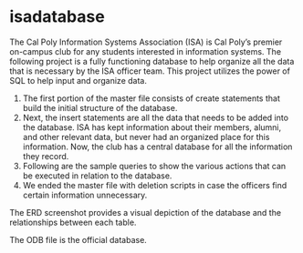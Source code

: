 # isadatabase
The Cal Poly Information Systems Association (ISA) is Cal Poly’s premier on-campus club for any students interested in 
information systems. The following project is a fully functioning database to help organize all the data that is necessary 
by the ISA officer team. This project utilizes the power of SQL to help input and organize data.

1) The first portion of the master file consists of create statements that build the initial structure of the database.
2) Next, the insert statements are all the data that needs to be added into the database. ISA has kept information about their 
members, alumni, and other relevant data, but never had an organized place for this information. Now, the club has a central
database for all the information they record.
3) Following are the sample queries to show the various actions that can be executed in relation to the database.
4) We ended the master file with deletion scripts in case the officers find certain information unnecessary. 

The ERD screenshot provides a visual depiction of the database and the relationships between each table.

The ODB file is the official database.

